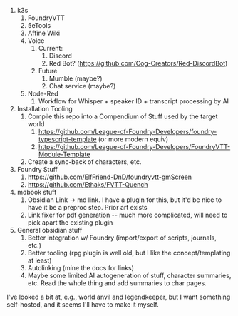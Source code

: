 1. k3s
	1. FoundryVTT
	2. 5eTools
	3. Affine Wiki
	4. Voice
		1. Current: 
			1. Discord
			2. Red Bot? (https://github.com/Cog-Creators/Red-DiscordBot)
		2. Future
			1. Mumble (maybe?)
			2. Chat service (maybe?)
	5. Node-Red
		1. Workflow for Whisper + speaker ID + transcript processing by AI
2. Installation Tooling
	1. Compile this repo into a Compendium of Stuff used by the target world
		1. https://github.com/League-of-Foundry-Developers/foundry-typescript-template (or more modern equiv)
		2. https://github.com/League-of-Foundry-Developers/FoundryVTT-Module-Template
	2. Create a sync-back of characters, etc.
3. Foundry Stuff
	1. https://github.com/ElfFriend-DnD/foundryvtt-gmScreen
	2. https://github.com/Ethaks/FVTT-Quench
4.  mdbook stuff
	1. Obsidian Link -> md link. I have a plugin for this, but it'd be nice to have it be a preproc step. Prior art exists
	2. Link fixer for pdf generation -- much more complicated, will need to pick apart the existing plugin
5.  General obsidian stuff
	1. Better integration w/ Foundry (import/export of scripts, journals, etc.)
	2. Better tooling (rpg plugin is well old, but I like the concept/templating at least)
	3. Autolinking (mine the docs for links)
	4. Maybe some limited AI autogeneration of stuff, character summaries, etc. Read the whole thing and add summaries to char pages.

I've looked a bit at, e.g., world anvil and legendkeeper, but I want something self-hosted, and it seems I'll have to make it myself.